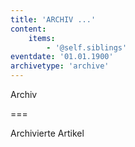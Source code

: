 ```yaml
---
title: 'ARCHIV ...'
content:
    items:
        - '@self.siblings'
eventdate: '01.01.1900'
archivetype: 'archive'
---
```


<span class="h2">Archiv</span>

===

Archivierte Artikel


